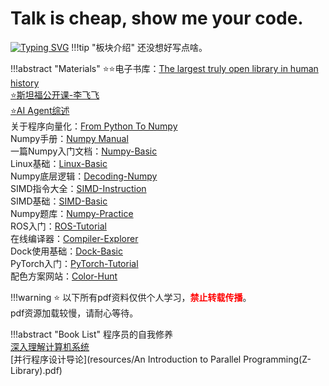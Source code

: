 # Talk is cheap, show me your code.

[![Typing SVG](https://readme-typing-svg.herokuapp.com?font=Fira+Code&weight=600&size=25&pause=1000&width=435&lines=Hi+there%2C+this+is+Hulu's+blog)](https://git.io/typing-svg)
!!!tip "板块介绍"
    还没想好写点啥。

!!!abstract "Materials"
    :star::star:电子书库：[The largest truly open library in human history](https://annas-archive.org/)  
    [:star:斯坦福公开课-李飞飞](https://www.youtube.com/watch?v=vT1JzLTH4G4)  
    [:star:AI Agent综述](https://arxiv.org/pdf/2401.03568)  
    关于程序向量化：[From Python To Numpy](https://www.labri.fr/perso/nrougier/from-python-to-numpy)  
    Numpy手册：[Numpy Manual](https://numpy.org/doc/stable/user/basics.copies.html)  
    一篇Numpy入门文档：[Numpy-Basic](https://betterprogramming.pub/numpy-illustrated-the-visual-guide-to-numpy-3b1d4976de1d)  
    Linux基础：[Linux-Basic](https://101.lug.ustc.edu.cn/)  
    Numpy底层逻辑：[Decoding-Numpy](https://towardsdatascience.com/decoding-the-performance-secret-of-worlds-most-popular-data-science-library-numpy-7a7da54b7d72)  
    SIMD指令大全：[SIMD-Instruction](https://users.ece.cmu.edu/~franzf/teaching/slides-18-645-simd.pdf)  
    SIMD基础：[SIMD-Basic](https://www.cnblogs.com/moonzzz/p/17806496.html)  
    Numpy题库：[Numpy-Practice](https://github.com/rougier/numpy-100)  
    ROS入门：[ROS-Tutorial](http://www.autolabor.com.cn/book/ROSTutorials/)  
    在线编译器：[Compiler-Explorer](https://godbolt.org)  
    Dock使用基础：[Dock-Basic](https://docs.docker.com/guides/workshop/)  
    PyTorch入门：[PyTorch-Tutorial](https://pytorch.org/tutorials/)  
    配色方案网站：[Color-Hunt](https://colorhunt.co/)
    

!!!warning
    :star: 以下所有pdf资料仅供个人学习，<font color='red'><strong>禁止转载传播</strong></font>。  
    pdf资源加载较慢，请耐心等待。

!!!abstract "Book List"
    程序员的自我修养  
    [深入理解计算机系统](resources/深入理解计算机系统(第3版).pdf)  
    [并行程序设计导论](resources/An Introduction to Parallel Programming(Z-Library).pdf)


